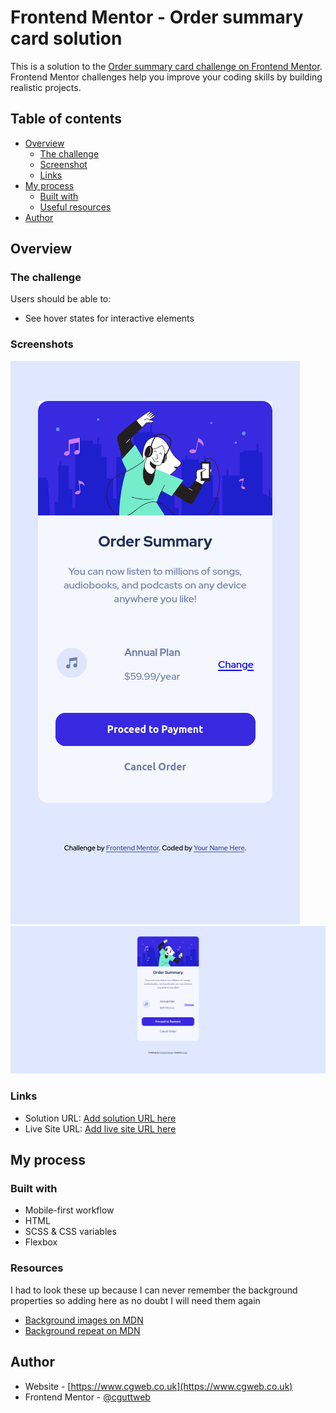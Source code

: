# Frontend Mentor - Order summary card solution

This is a solution to the [Order summary card challenge on Frontend Mentor](https://www.frontendmentor.io/challenges/order-summary-component-QlPmajDUj). Frontend Mentor challenges help you improve your coding skills by building realistic projects.

## Table of contents

- [Overview](#overview)
  - [The challenge](#the-challenge)
  - [Screenshot](#screenshots)
  - [Links](#links)
- [My process](#my-process)
  - [Built with](#built-with)
  - [Useful resources](#resources)
- [Author](#author)

## Overview

### The challenge

Users should be able to:

- See hover states for interactive elements

### Screenshots

![mobile screenshot](./images/mobile-screenshot.png)
![desktop screenshot](./images/desktop-screenshot.png)

### Links

- Solution URL: [Add solution URL here](https://your-solution-url.com)
- Live Site URL: [Add live site URL here](https://your-live-site-url.com)

## My process

### Built with

- Mobile-first workflow
- HTML
- SCSS & CSS variables
- Flexbox

### Resources

I had to look these up because I can never remember the background properties so adding here as no doubt I will need them again

- [Background images on MDN](https://developer.mozilla.org/en-US/docs/Web/CSS/background-image)
- [Background repeat on MDN](https://developer.mozilla.org/en-US/docs/Web/CSS/background-repeat)

## Author

- Website - [https://www.cgweb.co.uk](https://www.cgweb.co.uk)
- Frontend Mentor - [@cguttweb](https://www.frontendmentor.io/profile/cguttweb)
